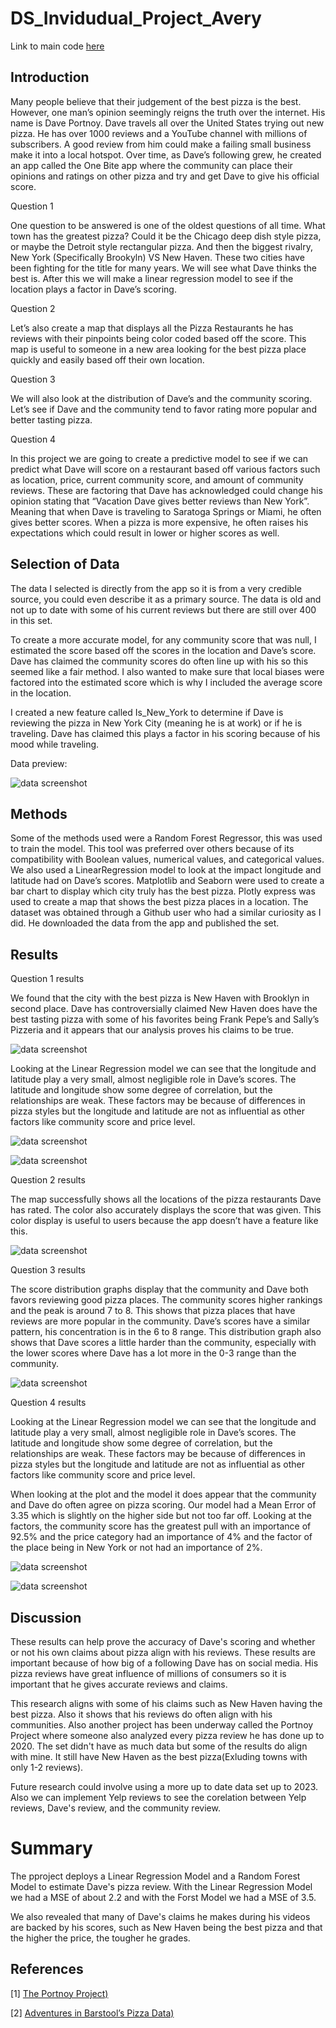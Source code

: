 # DS_Invidudual_Project_Avery

Link to main code [here](https://github.com/averymatwit/DS_Invidudual_Project_Avery/blob/main/codes/PizzaScoreAnalysis.ipynb)

## Introduction

Many people believe that their judgement of the best pizza is the best. However, one man’s opinion seemingly reigns the truth over the internet. His name is Dave Portnoy. Dave travels all over the United States trying out new pizza. He has over 1000 reviews and a YouTube channel with millions of subscribers. A good review from him could make a failing small business make it into a local hotspot. 
	Over time, as Dave’s following grew, he created an app called the One Bite app where the community can place their opinions and ratings on other pizza and try and get Dave to give his official score. 

Question 1

One question to be answered is one of the oldest questions of all time. What town has the greatest pizza? Could it be the Chicago deep dish style pizza, or maybe the Detroit style rectangular pizza. And then the biggest rivalry, New York (Specifically Brookyln) VS New Haven. These two cities have been fighting for the title for many years. We will see what Dave thinks the best is. 
	After this we will make a linear regression model to see if the location plays a factor in Dave’s scoring. 

Question 2

Let’s also create a map that displays all the Pizza Restaurants he has reviews with their pinpoints being color coded based off the score. This map is useful to someone in a new area looking for the best pizza place quickly and easily based off their own location. 

Question 3

We will also look at the distribution of Dave’s and the community scoring. Let’s see if Dave and the community tend to favor rating more popular and better tasting pizza. 

Question 4

In this project we are going to create a predictive model to see if we can predict what Dave will score on a restaurant based off various factors such as location, price, current community score, and amount of community reviews. These are factoring that Dave has acknowledged could change his opinion stating that “Vacation Dave gives better reviews than New York”. Meaning that when Dave is traveling to Saratoga Springs or Miami, he often gives better scores. When a pizza is more expensive, he often raises his expectations which could result in lower or higher scores as well. 

## Selection of Data
  The data I selected is directly from the app so it is from a very credible source, you could even describe it as a primary source. The data is old and not up to date with some of his current reviews but there are still over 400 in this set. 
  
  To create a more accurate model, for any community score that was null, I estimated the score based off the scores in the location and Dave’s score. Dave has claimed the community scores do often line up with his so this seemed like a fair method. I also wanted to make sure that local biases were factored into the estimated score which is why I included the average score in the location.
  
  I created a new feature called Is_New_York to determine if Dave is reviewing the pizza in New York City (meaning he is at work) or if he is traveling. Dave has claimed this plays a factor in his scoring because of his mood while traveling.

Data preview: 

![data screenshot](./graphs/Data.PNG)

## Methods

  Some of the methods used were a Random Forest Regressor, this was used to train the model. This tool was preferred over others because of its compatibility with Boolean values, numerical values, and categorical values. We also used a LinearRegression model to look at the impact longitude and latitude had on Dave’s scores. Matplotlib and Seaborn were used to create a bar chart to display which city truly has the best pizza. Plotly express was used to create a map that shows the best pizza places in a location. The dataset was obtained through a Github user who had a similar curiosity as I did. He downloaded the data from the app and published the set. 

## Results

Question 1 results

We found that the city with the best pizza is New Haven with Brooklyn in second place. Dave has controversially claimed New Haven does have the best tasting pizza with some of his favorites being Frank Pepe’s and Sally’s Pizzeria and it appears that our analysis proves his claims to be true. 

![data screenshot](./graphs/top10Cities.png)

Looking at the Linear Regression model we can see that the longitude and latitude play a very small, almost negligible role in Dave’s scores. The latitude and longitude show some degree of correlation, but the relationships are weak. These factors may be because of differences in pizza styles but the longitude and latitude are not as influential as other factors like community score and price level.

![data screenshot](./graphs/locationRegression.png)

![data screenshot](./graphs/LocationResults.png)

Question 2 results

The map successfully shows all the locations of the pizza restaurants Dave has rated. The color also accurately displays the score that was given. This color display is useful to users because the app doesn’t have a feature like this.

![data screenshot](./graphs/map.PNG)
 
Question 3 results

The score distribution graphs display that the community and Dave both favors reviewing good pizza places. The community scores higher rankings and the peak is around 7 to 8. This shows that pizza places that have reviews are more popular in the community. Dave’s scores have a similar pattern, his concentration is in the 6 to 8 range. This distribution graph also shows that Dave scores a little harder than the community, especially with the lower scores where Dave has a lot more in the 0-3 range than the community.

![data screenshot](./graphs/scoresDistribution.png)
 
Question 4 results

Looking at the Linear Regression model we can see that the longitude and latitude play a very small, almost negligible role in Dave’s scores. The latitude and longitude show some degree of correlation, but the relationships are weak. These factors may be because of differences in pizza styles but the longitude and latitude are not as influential as other factors like community score and price level.

When looking at the plot and the model it does appear that the community and Dave do often agree on pizza scoring. Our model had a Mean Error of 3.35 which is slightly on the higher side but not too far off. Looking at the factors, the community score has the greatest pull with an importance of 92.5% and the price category had an importance of 4% and the factor of the place being in New York or not had an importance of 2%.

![data screenshot](./graphs/scoresRegression.png)

![data screenshot](./graphs/ScoresResults.PNG)

## Discussion

These results can help prove the accuracy of Dave's scoring and whether or not his own claims about pizza align with his reviews. These results are important because of how big of a following Dave has on social media. His pizza reviews have great influence of millions of consumers so it is important that he gives accurate reviews and claims. 

This research aligns with some of his claims such as New Haven having the best pizza. Also it shows that his reviews do often align with his communities. Also another project has been underway called the Portnoy Project where someone also analyzed every pizza review he has done up to 2020. The set didn't have as much data but some of the results do align with mine. It still have New Haven as the best pizza(Exluding towns with only 1-2 reviews). 

Future research could involve using a more up to date data set up to 2023. Also we can implement Yelp reviews to see the corelation between Yelp reviews, Dave's review, and the community review.

# Summary

The pproject deploys a Linear Regression Model and a Random Forest Model to estimate Dave's pizza review. With the Linear Regression Model we had a MSE of about 2.2 and with the Forst Model we had a MSE of 3.5. 

We also revealed that many of Dave's claims he makes during his videos are backed by his scores, such as New Haven being the best pizza and that the higher the price, the tougher he grades.

## References
[1] [The Portnoy Project)](https://www.libertybrewtours.com/project-portnoy/)

[2] [Adventures in Barstool’s Pizza Data)](https://towardsdatascience.com/adventures-in-barstools-pizza-data-9b8ae6bb6cd1)

